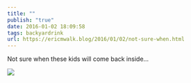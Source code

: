 ```yaml
---
title: ""
publish: "true"
date: 2016-01-02 18:09:58
tags: backyardrink
url: https://ericmwalk.blog/2016/01/02/not-sure-when.html
---
```


Not sure when these kids will come back inside...

![](https://ericmwalk.blog/uploads/2022/d5671b133d.jpg)